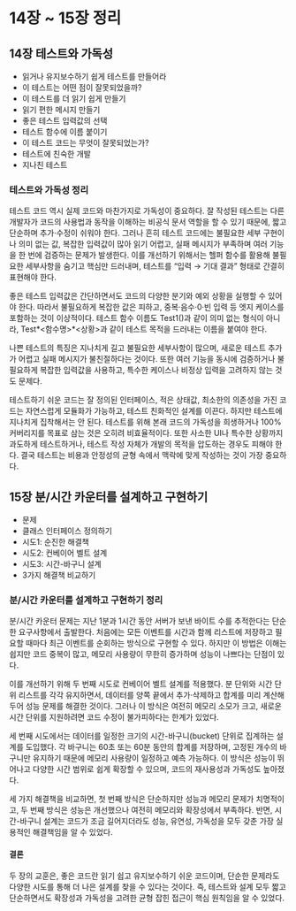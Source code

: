 # 14장 ~ 15장 정리

## 14장 테스트와 가독성

- 읽거나 유지보수하기 쉽게 테스트를 만들어라
- 이 테스트는 어떤 점이 잘못되었을까?
- 이 테스트를 더 읽기 쉽게 만들기
- 읽기 편한 메시지 만들기
- 좋은 테스트 입력값의 선택
- 테스트 함수에 이름 붙이기
- 이 테스트 코드는 무엇이 잘못되었는가?
- 테스트에 친숙한 개발
- 지나친 테스트

### **테스트와 가독성 정리**

테스트 코드 역시 실제 코드와 마찬가지로 가독성이 중요하다. 잘 작성된 테스트는 다른 개발자가 코드의 사용법과 동작을 이해하는 비공식 문서 역할을 할 수 있기 때문에, 짧고 단순하며 추가·수정이 쉬워야 한다. 그러나 흔히 테스트 코드에는 불필요한 세부 구현이나 의미 없는 값, 복잡한 입력값이 많아 읽기 어렵고, 실패 메시지가 부족하며 여러 기능을 한 번에 검증하는 문제가 발생한다. 이를 개선하기 위해서는 헬퍼 함수를 활용해 불필요한 세부사항을 숨기고 핵심만 드러내며, 테스트를 “입력 → 기대 결과” 형태로 간결히 표현해야 한다.

좋은 테스트 입력값은 간단하면서도 코드의 다양한 분기와 예외 상황을 실행할 수 있어야 한다. 따라서 불필요하게 복잡한 값은 피하고, 중복·음수·0·빈 입력 등 엣지 케이스를 포함하는 것이 이상적이다. 테스트 함수 이름도 Test1()과 같이 의미 없는 형식이 아니라, Test*<함수명>*<상황>과 같이 테스트 목적을 드러내는 이름을 붙여야 한다.

나쁜 테스트의 특징은 지나치게 길고 불필요한 세부사항이 많으며, 새로운 테스트 추가가 어렵고 실패 메시지가 불친절하다는 것이다. 또한 여러 기능을 동시에 검증하거나 불필요하게 복잡한 입력값을 사용하고, 특수한 케이스나 비정상 입력을 고려하지 않는 것도 문제다.

테스트하기 쉬운 코드는 잘 정의된 인터페이스, 적은 상태값, 최소한의 의존성을 가진 코드는 자연스럽게 모듈화가 가능하고, 테스트 친화적인 설계를 이끈다. 하지만 테스트에 지나치게 집착해서는 안 된다. 테스트를 위해 본래 코드의 가독성을 희생하거나 100% 커버리지를 목표로 삼는 것은 오히려 비효율적이다. 또한 사소한 UI나 특수한 상황까지 과도하게 테스트하거나, 테스트 작성 자체가 개발의 목적을 압도하는 경우도 피해야 한다. 결국 테스트는 비용과 안정성의 균형 속에서 맥락에 맞게 작성하는 것이 가장 중요하다.

## 15장 분/시간 카운터를 설계하고 구현하기

- 문제
- 클래스 인터페이스 정의하기
- 시도1: 순진한 해결책
- 시도2: 컨베이어 벨트 설계
- 시도3: 시간-바구니 설계
- 3가지 해결책 비교하기

### **분/시간 카운터를 설계하고 구현하기 정리**

분/시간 카운터 문제는 지난 1분과 1시간 동안 서버가 보낸 바이트 수를 추적한다는 단순한 요구사항에서 출발한다. 처음에는 모든 이벤트를 시간과 함께 리스트에 저장하고 필요할 때마다 최근 이벤트를 순회하는 방식으로 구현할 수 있다. 하지만 이 방법은 이해는 쉽지만 코드 중복이 많고, 메모리 사용량이 무한히 증가하며 성능이 나쁘다는 단점이 있다.

이를 개선하기 위해 두 번째 시도로 컨베이어 벨트 설계를 적용했다. 분 단위와 시간 단위 리스트를 각각 유지하면서, 데이터를 양쪽 끝에서 추가·삭제하고 합계를 미리 계산해 두어 성능 문제를 해결한 것이다. 그러나 이 방식은 여전히 메모리 소모가 크고, 새로운 시간 단위를 지원하려면 코드 수정이 불가피하다는 한계가 있었다.

세 번째 시도에서는 데이터를 일정한 크기의 시간-바구니(bucket) 단위로 집계하는 설계를 도입했다. 각 바구니는 60초 또는 60분 동안의 합계를 저장하며, 고정된 개수의 바구니만 유지하기 때문에 메모리 사용량이 일정하고 예측 가능하다. 이 방식은 성능이 뛰어나고 다양한 시간 범위로 쉽게 확장할 수 있으며, 코드의 재사용성과 가독성도 높아졌다.

세 가지 해결책을 비교하면, 첫 번째 방식은 단순하지만 성능과 메모리 문제가 치명적이고, 두 번째 방식은 성능은 개선했으나 여전히 메모리와 확장성에서 부족하다. 반면, 시간-바구니 설계는 코드가 조금 길어지더라도 성능, 유연성, 가독성을 모두 갖춘 가장 실용적인 해결책임을 알 수 있었다.

#### 결론

두 장의 교훈은, 좋은 코드란 읽기 쉽고 유지보수하기 쉬운 코드이며, 단순한 문제라도 다양한 시도를 통해 더 나은 설계를 찾을 수 있다는 것이다. 즉, 테스트와 설계 모두 짧고 단순하면서도 확장성과 가독성을 고려한 균형 잡힌 접근이 핵심 원칙임을 알 수 있었다.
